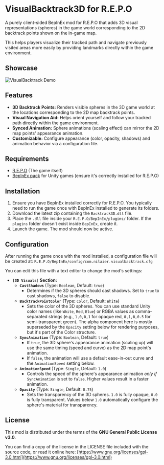 # VisualBacktrack3D for R.E.P.O

A purely client-sided BepInEx mod for R.E.P.O that adds 3D visual representations (spheres) in the game world corresponding to the 2D backtrack points shown on the in-game map.

This helps players visualize their tracked path and navigate previously visited areas more easily by providing landmarks directly within the game environment.

## Showcase

![VisualBacktrack Demo](link_to_your_gif_or_a_screenshot.png)

## Features

*   **3D Backtrack Points:** Renders visible spheres in the 3D game world at the locations corresponding to the 2D map backtrack points.
*   **Visual Navigation Aid:** Helps orient yourself and follow your tracked path directly within the game environment.
*   **Synced Animation:** Sphere animations (scaling effect) can mirror the 2D map points' appearance animation.
*   **Customizable:** Configure appearance (color, opacity, shadows) and animation behavior via a configuration file.

## Requirements

*   [R.E.P.O](https://store.steampowered.com/app/3241660/REPO/) (The game itself)
*   [BepInEx pack](https://thunderstore.io/c/repo/p/BepInEx/BepInExPack/) for Unity games (ensure it's correctly installed for R.E.P.O)

## Installation

1.  Ensure you have BepInEx installed correctly for R.E.P.O. You typically need to run the game once with BepInEx installed to generate its folders.
2.  Download the latest zip containing the `Backtrack3D.dll` file.
3.  Place the `.dll` file inside your `R.E.P.O/BepInEx/plugins/` folder. If the `plugins` folder doesn't exist inside `BepInEx`, create it.
4.  Launch the game. The mod should now be active.

## Configuration

After running the game once with the mod installed, a configuration file will be created at:
`R.E.P.O/BepInEx/config/com.nilaier.visualbacktrack.cfg`

You can edit this file with a text editor to change the mod's settings:

*   **`[3D Visuals]` Section:**
    *   **`CastShadows`** (Type: `Boolean`, Default: `true`)
        *   Determines if the 3D spheres should cast shadows. Set to `true` to cast shadows, `false` to disable.
    *   **`BacktrackPointColor`** (Type: `Color`, Default: `White`)
        *   Sets the color of the 3D spheres. You can use standard Unity color names (like `White`, `Red`, `Blue`) or RGBA values as comma-separated strings (e.g., `1,0,0,1` for opaque red, `0,1,0,0.5` for semi-transparent green). The alpha component here is mostly superseded by the `Opacity` setting below for rendering purposes, but it's part of the Color structure.
    *   **`SyncAnimation`** (Type: `Boolean`, Default: `true`)
        *   If `true`, the 3D sphere's appearance animation (scaling up) will use the same timing (speed and curve) as the 2D map point's animation.
        *   If `false`, the animation will use a default ease-in-out curve and the `AnimationSpeed` setting below.
    *   **`AnimationSpeed`** (Type: `Single`, Default: `1.0`)
        *   Controls the speed of the sphere's appearance animation *only if* `SyncAnimation` is set to `false`. Higher values result in a faster animation.
    *   **`Opacity`** (Type: `Single`, Default: `0.75`)
        *   Sets the transparency of the 3D spheres. `1.0` is fully opaque, `0.0` is fully transparent. Values below `1.0` automatically configure the sphere's material for transparency.

## License

This mod is distributed under the terms of the **GNU General Public License v3.0**.

You can find a copy of the license in the LICENSE file included with the source code, or read it online here:
[https://www.gnu.org/licenses/gpl-3.0.html](https://www.gnu.org/licenses/gpl-3.0.html)
